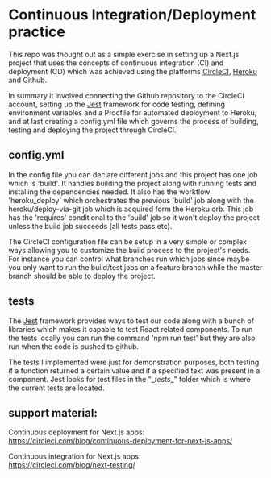 # Continuous Integration/Deployment practice

This repo was thought out as a simple exercise in setting up a Next.js project that uses the concepts of continuous integration (CI) and deployment (CD) which was achieved using the platforms [CircleCI](https://circleci.com/), [Heroku](https://www.heroku.com/) and Github.

In summary it involved connecting the Github repository to the CircleCI account, setting up the [Jest](https://jestjs.io/) framework for code testing, defining environment variables and a Procfile for automated deployment to Heroku, and at last creating a config.yml file which governs the process of building, testing and deploying the project through CircleCI.

## config.yml

In the config file you can declare different jobs and this project has one job which is 'build'. It handles building the project along with running tests and installing the dependencies needed. It also has the workflow 'heroku_deploy' which orchestrates the previous 'build' job along with the heroku/deploy-via-git job which is acquired form the Heroku orb. This job has the 'requires' conditional to the 'build' job so it won't deploy the project unless the build job succeeds (all tests pass etc).

The CircleCI configuration file can be setup in a very simple or complex ways allowing you to customize the build process to the project's needs. For instance you can control what branches run which jobs since maybe you only want to run the build/test jobs on a feature branch while the master branch should be able to deploy the project. 

## tests
The [Jest](https://jestjs.io/) framework provides ways to test our code along with a bunch of libraries which makes it capable to test React related components. To run the tests locally you can run the command 'npm run test' but they are also run when the code is pushed to github.

The tests I implemented were just for demonstration purposes, both testing if a function returned a certain value and if a specified text was present in a component. Jest looks for test files in the "\__tests__" folder which is where the current tests are located.

## support material:
Continuous deployment for Next.js apps:  
https://circleci.com/blog/continuous-deployment-for-next-js-apps/

Continuous integration for Next.js apps:  
https://circleci.com/blog/next-testing/

